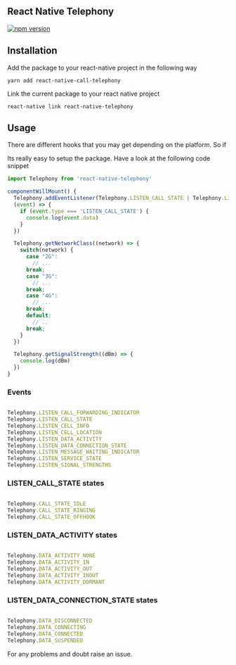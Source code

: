 ## React Native Telephony
[![npm version](https://badge.fury.io/js/react-native-telephony.svg)](https://badge.fury.io/js/react-native-telephony)

## Installation

Add the package to your react-native project in the following way

```shell
yarn add react-native-call-telephony

```

Link the current package to your react native project

```shell
react-native link react-native-telephony

```

## Usage
There are different hooks that you may get depending on the platform. So if

Its really easy to setup the package. Have a look at the following code snippet

``` javascript
import Telephony from 'react-native-telephony'

componentWillMount() {
  Telephony.addEventListener(Telephony.LISTEN_CALL_STATE | Telephony.LISTEN_DATA_ACTIVITY,
  (event) => {
    if (event.type === 'LISTEN_CALL_STATE') {
      console.log(event.data)
    }
  })

  Telephony.getNetworkClass((network) => {
    switch(network) {
      case "2G":
        // ...
      break;
      case "3G":
        // ...
      break;
      case "4G":
        // ...
      break;
      default:
        // ..
      break;
    }
  })

  Telephony.getSignalStrength((dBm) => {
    console.log(dBm)
  })
}

```

### Events

``` javascript

Telephony.LISTEN_CALL_FORWARDING_INDICATOR
Telephony.LISTEN_CALL_STATE
Telephony.LISTEN_CELL_INFO
Telephony.LISTEN_CELL_LOCATION
Telephony.LISTEN_DATA_ACTIVITY
Telephony.LISTEN_DATA_CONNECTION_STATE
Telephony.LISTEN_MESSAGE_WAITING_INDICATOR
Telephony.LISTEN_SERVICE_STATE
Telephony.LISTEN_SIGNAL_STRENGTHS

```

### LISTEN_CALL_STATE states

``` javascript

Telephony.CALL_STATE_IDLE
Telephony.CALL_STATE_RINGING
Telephony.CALL_STATE_OFFHOOK

```

### LISTEN_DATA_ACTIVITY states

``` javascript

Telephony.DATA_ACTIVITY_NONE
Telephony.DATA_ACTIVITY_IN
Telephony.DATA_ACTIVITY_OUT
Telephony.DATA_ACTIVITY_INOUT
Telephony.DATA_ACTIVITY_DORMANT

```

### LISTEN_DATA_CONNECTION_STATE states

``` javascript

Telephony.DATA_DISCONNECTED
Telephony.DATA_CONNECTING
Telephony.DATA_CONNECTED
Telephony.DATA_SUSPENDED

```

For any problems and doubt raise an issue.
